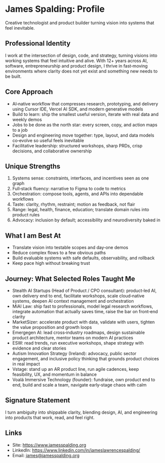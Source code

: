 # James Spalding: Profile

Creative technologist and product builder turning vision into systems that feel inevitable.

## Professional Identity
I work at the intersection of design, code, and strategy, turning visions into working systems that feel intuitive and alive. With 12+ years across AI, software, entrepreneurship and product design, I thrive in fast‑moving environments where clarity does not yet exist and something new needs to be built.

## Core Approach
- AI‑native workflow that compresses research, prototyping, and delivery using Cursor IDE, Vercel AI SDK, and modern generative models  
- Build to learn: ship the smallest useful version, iterate with real data and weekly demos  
- Jobs to be done as the north star: every screen, copy, and action maps to a job  
- Design and engineering move together: type, layout, and data models co‑evolve so useful feels inevitable  
- Facilitative leadership: structured workshops, sharp PRDs, crisp decisions, and collaborative ownership  

## Unique Strengths
1. Systems sense: constraints, interfaces, and incentives seen as one graph  
2. Full‑stack fluency: narrative to Figma to code to metrics  
3. Orchestration: compose tools, agents, and APIs into dependable workflows  
4. Taste: clarity, rhythm, restraint; motion as feedback, not flair  
5. Range: legal, health, finance, education; translate domain rules into product rules  
6. Advocacy: inclusion by default; accessibility and neurodiversity baked in  

## What I am Best At
- Translate vision into testable scopes and day‑one demos  
- Reduce complex flows to a few obvious paths  
- Build evaluable systems with safe defaults, observability, and rollback  
- Keep pace high without breaking trust  

## Journey: What Selected Roles Taught Me
- Stealth AI Startups (Head of Product / CPO consultant): product‑led AI, own delivery end to end, facilitate workshops, scale cloud‑native systems, deepen AI context management and orchestration
- MiAI Law: ship fast to professionals, model legal research workflows, integrate automation that actually saves time, raise the bar on front‑end clarity
- MarketSizer: accelerate product with data, validate with users, tighten the value proposition and growth loops
- Emergegen AI: lead cross‑industry roadmaps, design sustainable product architecture, mentor teams on modern AI practices
- ESW: read trends, run executive workshops, shape strategy with evidence and clear stories
- Autism Innovation Strategy (Ireland): advocacy, public sector engagement, and inclusive policy thinking that grounds product choices in real impact
- Vstage: stand up an AR product line, run agile cadences, keep feasibility, UX, and momentum in balance
- Voalá Immersive Technology (founder): fundraise, own product end to end, build and scale a team, navigate early‑stage chaos with calm

## Signature Statement
I turn ambiguity into shippable clarity, blending design, AI, and engineering into products that work, read, and feel right.

## Links
- Site: https://www.jamesspalding.org  
- LinkedIn: https://www.linkedin.com/in/jameslawrencespalding/  
- Email: james@jamesspalding.org
